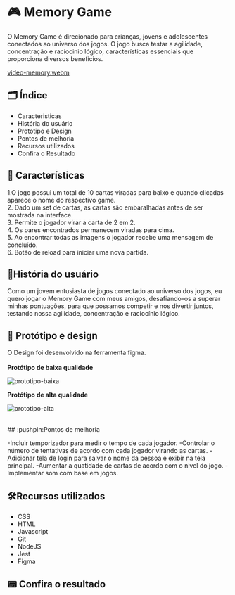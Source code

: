 # :video_game: Memory Game

O Memory Game é direcionado para crianças, jovens e adolescentes conectados ao universo dos jogos. O jogo busca testar a agilidade, concentração e racíocinio lógico, características essenciais que proporciona diversos benefícios.<br>

[video-memory.webm](https://github.com/sellylima/SAP012-memory-match/assets/71739592/54128a56-4198-4218-ab12-d65f075bafbf)


## :card_index_dividers: Índice

- Caracteristicas
- História do usuário
- Prototipo e Design
- Pontos de melhoria
- Recursos utilizados
- Confira o Resultado

## :flower_playing_cards: Características

1.O jogo possui um total de 10 cartas viradas para baixo e quando clicadas aparece o nome do respectivo game.<br> 2. Dado um set de cartas, as cartas são embaralhadas antes de ser mostrada na interface.<br> 3. Permite o jogador virar a carta de 2 em 2.<br> 4. Os pares encontrados permanecem viradas para cima.<br> 5. Ao encontrar todas as imagens o jogador recebe uma mensagem de concluído.<br> 6. Botão de reload para iniciar uma nova partida.<br>

## :man:História do usuário

Como um jovem entusiasta de jogos conectado ao universo dos jogos, eu quero jogar o Memory Game com meus amigos, desafiando-os a superar minhas pontuações, para que possamos competir e nos divertir juntos, testando nossa agilidade, concentração e raciocínio lógico.
<br>
## :art: Protótipo e design
O Design foi desenvolvido na ferramenta figma. <br><br>
__Protótipo de baixa qualidade__<br>

![prototipo-baixa](https://github.com/sellylima/SAP012-memory-match/assets/71739592/8d705e11-e47e-457c-a844-47921a5c0f3e)


__Protótipo de alta qualidade__

![prototipo-alta](https://github.com/sellylima/SAP012-memory-match/assets/71739592/608f9c9e-8f99-4283-a6a3-3f55dbb3a184)

<br>
## :pushpin:Pontos de melhoria

-Incluir temporizador para medir o tempo de cada jogador.
-Controlar o número de tentativas de acordo com cada jogador virando as cartas.
-Adicionar tela de login para salvar o nome da pessoa e exibir na tela principal.
-Aumentar a quatidade de cartas de acordo com o nivel do jogo.
-Implementar som com base em jogos.
<br>
## :hammer_and_wrench:Recursos utilizados

- CSS
- HTML
- Javascript
- Git
- NodeJS
- Jest
- Figma

## :pager: Confira o resultado

